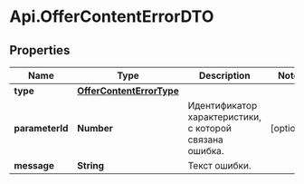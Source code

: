 # Api.OfferContentErrorDTO

## Properties

Name | Type | Description | Notes
------------ | ------------- | ------------- | -------------
**type** | [**OfferContentErrorType**](OfferContentErrorType.md) |  | 
**parameterId** | **Number** | Идентификатор характеристики, с которой связана ошибка. | [optional] 
**message** | **String** | Текст ошибки. | 


